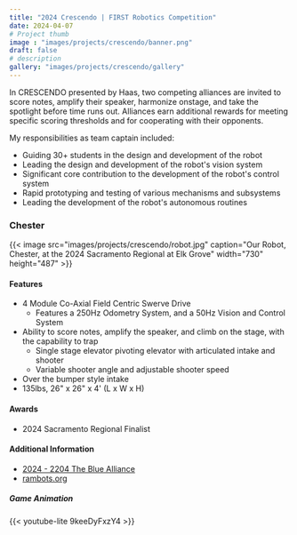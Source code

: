 ```yaml
---
title: "2024 Crescendo | FIRST Robotics Competition"
date: 2024-04-07
# Project thumb
image : "images/projects/crescendo/banner.png"
draft: false
# description
gallery: "images/projects/crescendo/gallery"
---
```


In CRESCENDO presented by Haas, two competing alliances are invited to score notes, amplify their speaker, harmonize onstage, and take the spotlight before time runs out. Alliances earn additional rewards for meeting specific scoring thresholds and for cooperating with their opponents.

My responsibilities as team captain included:
- Guiding 30+ students in the design and development of the robot
- Leading the design and development of the robot's vision system
- Significant core contribution to the development of the robot's control system
- Rapid prototyping and testing of various mechanisms and subsystems
- Leading the development of the robot's autonomous routines

### Chester

{{< image src="images/projects/crescendo/robot.jpg" caption="Our Robot, Chester, at the 2024 Sacramento Regional at Elk Grove" width="730" height="487" >}}

#### Features
- 4 Module Co-Axial Field Centric Swerve Drive
    - Features a 250Hz Odometry System, and a 50Hz Vision and Control System
- Ability to score notes, amplify the speaker, and climb on the stage, with the capability to trap
    - Single stage elevator pivoting elevator with articulated intake and shooter
    - Variable shooter angle and adjustable shooter speed
- Over the bumper style intake
- 135lbs, 26" x 26" x 4' (L x W x H)

#### Awards
- 2024 Sacramento Regional Finalist

#### Additional Information
- [2024 - 2204 The Blue Alliance](https://www.thebluealliance.com/team/2204/2024)
- [rambots.org](https://rambots.org)


##### Game Animation

{{< youtube-lite 9keeDyFxzY4 >}}


